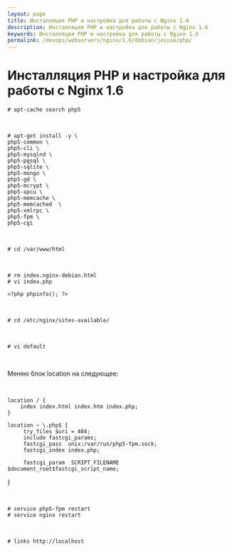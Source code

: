 ```yaml
---
layout: page
title: Инсталляция PHP и настройка для работы с Nginx 1.6
description: Инсталляция PHP и настройка для работы с Nginx 1.6
keywords: Инсталляция PHP и настройка для работы с Nginx 1.6
permalink: /devops/webservers/nginx/1.6/debian/jessie/php/
---
```


# Инсталляция PHP и настройка для работы с Nginx 1.6

    # apt-cache search php5

<br/>

    # apt-get install -y \
    php5-common \
    php5-cli \
    php5-mysqlnd \
    php5-pgsql \
    php5-sqlite \
    php5-mongo \
    php5-gd \
    php5-mcrypt \
    php5-apcu \
    php5-memcache \
    php5-memcached  \
    php5-xmlrpc \
    php5-fpm \
    php5-cgi

<br/>

    # cd /var/www/html

<br/>

    # rm index.nginx-debian.html
    # vi index.php

    <?php phpinfo(); ?>

<br/>

    # cd /etc/nginx/sites-available/

<br/>

    # vi default

<br/>

Меняю блок location на следующее:

<br/>

    location / {
        index index.html index.htm index.php;
    }

    location ~ \.php$ {
         try_files $uri = 404;
         include fastcgi_params;
         fastcgi_pass  unix:/var/run/php5-fpm.sock;
         fastcgi_index index.php;

         fastcgi_param  SCRIPT_FILENAME  $document_root$fastcgi_script_name;

}

<br/>

    # service php5-fpm restart
    # service nginx restart

<br/>

    # links http://localhost
